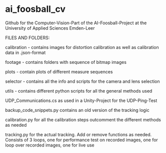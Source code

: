 # ai_foosball_cv
Github for the Computer-Vision-Part of the AI-Foosball-Project at the University of Applied Sciences Emden-Leer


FILES AND FOLDERS:

calibration - contains images for distortion calibration as well as calibration data in .json-format

footage - contains folders with sequence of bitmap images

plots - contain plots of different measure sequences

selector - contains all the info and scripts for the camera and lens selection

utils - contains different python scripts for all the general methods used

UDP_Communications.cs as used in a Unity-Project for the UDP-Ping-Test

backup_code_snippets.py contains an old version of the tracking logic

calibration.py for all the calibration steps outcomment the different methods as needed

tracking.py for the actual tracking. Add or remove functions as needed. Consists of 3 loops, one for performance test on recorded images, one for loop over recorded images, one for live use

